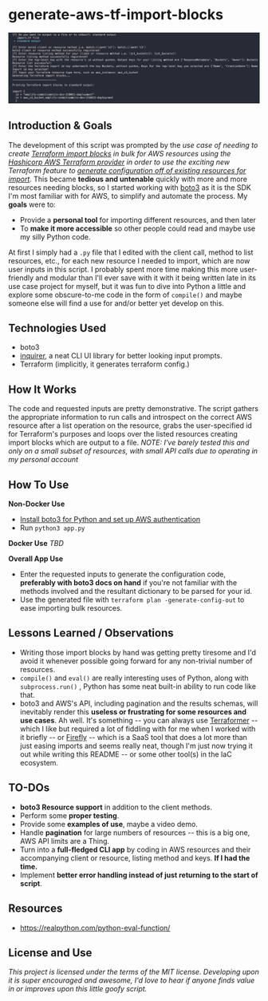 # generate-aws-tf-import-blocks

![Demo of generating AWS Terraform import blocks with this script](./aws-tf-import-demo-10-4.png)

## Introduction & Goals

The development of this script was prompted by the _use case of needing to create [Terraform import blocks](https://developer.hashicorp.com/terraform/language/import) in bulk for AWS resources using the [Hashicorp AWS Terraform provider](https://registry.terraform.io/providers/hashicorp/aws/latest/docs) in order to use the exciting new Terraform feature to [generate configuration off of existing resources for import](https://developer.hashicorp.com/terraform/language/import/generating-configuration)_. This became **tedious and untenable** quickly with more and more resources needing blocks, so I started working with [boto3](https://boto3.amazonaws.com/v1/documentation/api/latest/index.html) as it is the SDK I'm most familiar with for AWS, to simplify and automate the process. My **goals** were to:

- Provide a **personal tool** for importing different resources, and then later
- To **make it more accessible** so other people could read and maybe use my silly Python code.

At first I simply had a `.py` file that I edited with the client call, method to list resources, etc., for each new resource I needed to import, which are now user inputs in this script. I probably spent more time making this more user-friendly and modular than I'll ever save with it with it being written late in its use case project for myself, but it was fun to dive into Python a little and explore some obscure-to-me code in the form of `compile()` and maybe someone else will find a use for and/or better yet develop on this.

## Technologies Used

- boto3
- [inquirer](https://github.com/magmax/python-inquirer), a neat CLI UI library for better looking input prompts.
- Terraform (implicitly, it generates terraform config.)

## How It Works

The code and requested inputs are pretty demonstrative. The script gathers the appropriate information to run calls and introspect on the correct AWS resource after a list operation on the resource, grabs the user-specified id for Terraform's purposes and loops over the listed resources creating import blocks which are output to a file.
_NOTE: I've barely tested this and only on a small subset of resources, with small API calls due to operating in my personal account_

## How To Use

**Non-Docker Use**

- [Install boto3 for Python and set up AWS authentication](https://boto3.amazonaws.com/v1/documentation/api/latest/guide/quickstart.html)
- Run `python3 app.py`

**Docker Use**
_TBD_

**Overall App Use**

- Enter the requested inputs to generate the configuration code, **preferably with boto3 docs on hand** if you're not familiar with the methods involved and the resultant dictionary to be parsed for your id.
- Use the generated file with `terraform plan -generate-config-out` to ease importing bulk resources.

## Lessons Learned / Observations

- Writing those import blocks by hand was getting pretty tiresome and I'd avoid it whenever possible going forward for any non-trivial number of resources.
- `compile()` and `eval()` are really interesting uses of Python, along with `subprocess.run()` , Python has some neat built-in ability to run code like that.
- boto3 and AWS's API, including pagination and the results schemas, will inevitably render this **useless or frustrating for some resources and use cases**. Ah well. It's something -- you can always use [Terraformer](https://github.com/GoogleCloudPlatform/terraformer) -- which I like but required a lot of fiddling with for me when I worked with it briefly -- or [Firefly](https://www.firefly.ai/) -- which is a SaaS tool that does a lot more than just easing imports and seems really neat, though I'm just now trying it out while writing this README -- or some other tool(s) in the IaC ecosystem.

## TO-DOs

- **boto3 Resource support** in addition to the client methods.
- Perform some **proper testing**.
- Provide some **examples of use**, maybe a video demo.
- Handle **pagination** for large numbers of resources -- this is a big one, AWS API limits are a Thing.
- Turn into a **full-fledged CLI app** by coding in AWS resources and their accompanying client or resource, listing method and keys. **If I had the time.**
- Implement **better error handling instead of just returning to the start of script**.

## Resources

- https://realpython.com/python-eval-function/

## License and Use

_This project is licensed under the terms of the MIT license. Developing upon it is super encouraged and awesome, I'd love to hear if anyone finds value in or improves upon this little goofy script._
